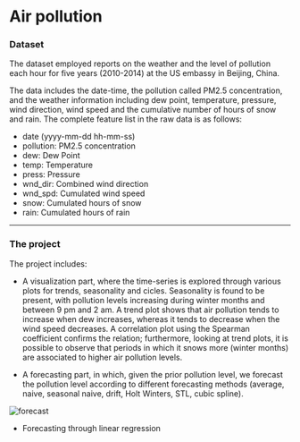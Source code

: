 # Air pollution

### Dataset ###

The dataset employed reports on the weather and the level of pollution each hour for five years (2010-2014) at the US embassy in Beijing, China.

The data includes the date-time, the pollution called PM2.5 concentration, and the weather information including dew point, temperature, pressure, wind direction, wind speed and the cumulative number of hours of snow and rain. The complete feature list in the raw data is as follows:

- date (yyyy-mm-dd hh-mm-ss)
- pollution: PM2.5 concentration
- dew: Dew Point
- temp: Temperature
- press: Pressure
- wnd_dir: Combined wind direction
- wnd_spd: Cumulated wind speed
- snow: Cumulated hours of snow
- rain: Cumulated hours of rain

 ---

 ### The project ###
 
The project includes:
- A visualization part, where the time-series is explored through various plots for trends, seasonality and cicles. Seasonality is found to be present, with pollution levels increasing during winter months and between 9 pm and 2 am. A trend plot shows that air pollution tends to increase when dew increases, whereas it tends to decrease when the wind speed decreases. A correlation plot using the Spearman coefficient confirms the relation; furthermore, looking at trend plots, it is possible to observe that periods in which it snows more (winter months) are associated to higher air pollution levels.
 
- A forecasting part, in which, given the prior pollution level, we forecast the pollution level according to different forecasting methods (average, naive, seasonal naive, drift, Holt Winters, STL, cubic spline).

![forecast](https://github.com/alessiapetracin/pollution/assets/126952273/f430127a-7df0-4143-9c6d-576b506ed6f0)


- Forecasting through linear regression

